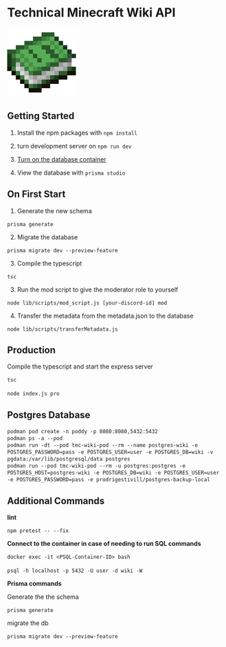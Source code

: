 # Technical Minecraft Wiki API
![book](book.png)


## Getting Started 
1. Install the npm packages with `npm install`

2. turn development server on `npm run dev`
   
3. [Turn on the database container](#postgres-database)

4. View the database with `prisma studio`

## On First Start

1. Generate the new schema
```console
prisma generate
```

2. Migrate the database
```console
prisma migrate dev --preview-feature
```

3. Compile the typescript 
```console
tsc
``` 
3. Run the mod script to give the moderator role to yourself
```console
node lib/scripts/mod_script.js [your-discord-id] mod
```

4. Transfer the metadata from the metadata.json to the database
```console
node lib/scripts/transferMetadata.js
```

## Production
Compile the typescript and start the express server
```console
tsc

node index.js pro
```


## Postgres Database

```console
podman pod create -n poddy -p 8080:8080,5432:5432
podman ps -a --pod
podman run -dt --pod tmc-wiki-pod --rm --name postgres-wiki -e POSTGRES_PASSWORD=pass -e POSTGRES_USER=user -e POSTGRES_DB=wiki -v pgdata:/var/lib/postgresql/data postgres
podman run --pod tmc-wiki-pod --rm -u postgres:postgres -e POSTGRES_HOST=postgres-wiki -e POSTGRES_DB=wiki -e POSTGRES_USER=user -e POSTGRES_PASSWORD=pass -e prodrigestivill/postgres-backup-local
```

## Additional Commands
**lint**
```console
npm pretest -- --fix
```

**Connect to the container in case of needing to run SQL commands**
```console
docker exec -it <PSQL-Container-ID> bash

psql -h localhost -p 5432 -U user -d wiki -W
```
**Prisma commands**

Generate the the schema
```console
prisma generate
```

migrate the db
```console
prisma migrate dev --preview-feature
```